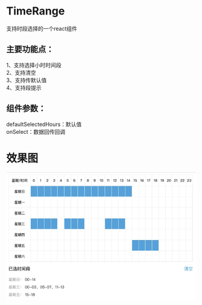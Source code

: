 # TimeRange
支持时段选择的一个react组件

## 主要功能点：
1、支持选择小时时间段  
2、支持清空  
3、支持传默认值  
4、支持段提示  

## 组件参数：
defaultSelectedHours：默认值  
onSelect：数据回传回调  

# 效果图
![效果图](https://github.com/licheng1202/TimeRange/blob/master/screenshot.jpg)
